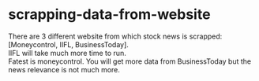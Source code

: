 # scrapping-data-from-website
There are 3 different website from which stock news is scrapped: [Moneycontrol, IIFL, BusinessToday].   
IIFL will take much more time to run.   
Fatest is moneycontrol. You will get more data from BusinessToday but the news relevance is not much more.
